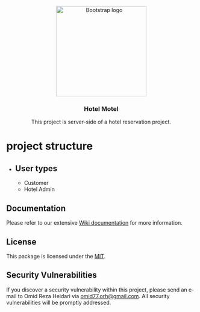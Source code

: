 <p align="center">
  <a href="https://getbootstrap.com/">
    <img src="https://user-images.githubusercontent.com/30191548/135165218-05c4655c-81e1-4ae5-896e-41cabfd1e7f2.jpg" alt="Bootstrap logo" width="240" height="240">
  </a>
</p>
<h3 align="center">Hotel Motel</h3>
<p align="center">
  This project is server-side of a hotel reservation project.
</p>

# project structure

- ## User types
    - Customer
    - Hotel Admin

## Documentation

Please refer to our extensive [Wiki documentation](https://github.com/hotel-motel/api/wiki) for more information.

## License

This package is licensed under the [MIT](https://opensource.org/licenses/MIT).

## Security Vulnerabilities

If you discover a security vulnerability within this project, please send an e-mail to Omid Reza Heidari via [omid77.orh@gmail.com](mailto:omid77.orh@gmail.com). All security vulnerabilities will be promptly addressed.
